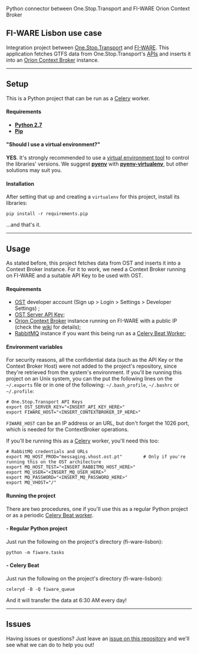 Python connector between One.Stop.Transport and FI-WARE Orion Context Broker


## FI-WARE Lisbon use case

Integration project between [One.Stop.Transport](https://ost.pt) and [FI-WARE](http://fi-ware.org). This application fetches GTFS data from One.Stop.Transport's [APIs](https://developer.ost.pt/api-explorer/) and inserts it into an [Orion Context Broker](http://catalogue.fi-ware.org/enablers/configuration-manager-orion-context-broker) instance.

---

## Setup

This is a Python project that can be run as a [Celery](http://www.celeryproject.org/) worker.

#### Requirements

- **[Python 2.7](https://www.python.org/download/releases/2.7)**
- **[Pip](http://pip.readthedocs.org/en/latest/quickstart.html)**

#### "Should I use a virtual environment?"

**YES**. It's strongly recommended to use a [virtual environment tool](http://en.wikipedia.org/wiki/Virtual_environment_software) to control the libraries' versions. We suggest **[pyenv](https://github.com/yyuu/pyenv)** with **[pyenv-virtualenv](https://github.com/yyuu/pyenv-virtualenv)**, but other solutions may suit you.

#### Installation

After setting that up and creating a `virtualenv` for this project, install its libraries:

```
pip install -r requirements.pip
```

...and that's it.

---

## Usage

As stated before, this project fetches data from OST and inserts it into a Context Broker instance. For it to work, we need a Context Broker running on FI-WARE and a suitable API Key to be used with OST. 

#### Requirements

- [OST](https://www.ost.pt) developer account (Sign up > Login > Settings > Developer Settings) ;
- [OST Server API Key](https://github.com/OneStopTransport/OneStopTransport/wiki/Autenticac%CC%A7a%CC%83o-por-chave);
- [Orion Context Broker](http://catalogue.fi-ware.org/enablers/configuration-manager-orion-context-broker) instance running on FI-WARE with a public IP (check the [wiki](https://git.tice.ipn.pt/rvitorino/fi-ware-lisbon/wikis/home) for details);
- [RabbitMQ](http://www.rabbitmq.com/) instance if you want this being run as a [Celery Beat Worker](http://docs.celeryproject.org/en/latest/userguide/periodic-tasks.html);


#### Environment variables

For security reasons, all the confidential data (such as the API Key or the Context Broker Host) were not added to the project's repository, since they're retrieved from the system's environment. If you'll be running this project on an Unix system, you can the put the following lines on the `~/.exports` file or in one of the following: `~/.bash_profile`, `~/.bashrc` or `~/.profile`:

```
# One.Stop.Transport API Keys 
export OST_SERVER_KEY="<INSERT_API_KEY_HERE>"
export FIWARE_HOST="<INSERT_CONTEXTBROKER_IP_HERE>"
```

`FIWARE_HOST` can be an IP address or an URL, but don't forget the 1026 port, which is needed for the ContextBroker operations.

If you'll be running this as a [Celery](http://www.celeryproject.org/) worker, you'll need this too:
```
# RabbitMQ credentials and URLs
export MQ_HOST_PROD="messaging.vhost.ost.pt"		# Only if you're running this on the OST architecture
export MQ_HOST_TEST="<INSERT_RABBITMQ_HOST_HERE>"
export MQ_USER="<INSERT_MQ_USER_HERE>"
export MQ_PASSWORD="<INSERT_MQ_PASSWORD_HERE>"
export MQ_VHOST="/"
```

#### Running the project

There are two procedures, one if you'll use this as a regular Python project or as a periodic [Celery Beat worker](http://docs.celeryproject.org/en/latest/userguide/periodic-tasks.html).

#### - Regular Python project

Just run the following on the project's directory (fi-ware-lisbon):

```
python -m fiware.tasks
```

#### - Celery Beat 

Just run the following on the project's directory (fi-ware-lisbon):

```
celeryd -B -Q fiware_queue
```

And it will transfer the data at 6:30 AM every day!

---

## Issues

Having issues or questions? Just leave an [issue on this repository](https://github.com/OneStopTransport/Orion-Context-Broker-Exporter/issues) and we'll see what we can do to help you out!

